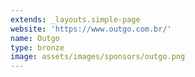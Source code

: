 ```yaml
---
extends: _layouts.simple-page
website: 'https://www.outgo.com.br/'
name: Outgo
type: bronze
image: assets/images/sponsors/outgo.png
---
```


